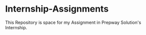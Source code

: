 # Internship-Assignments
This Repository is space for my Assignment in Prepway Solution's Internship.
